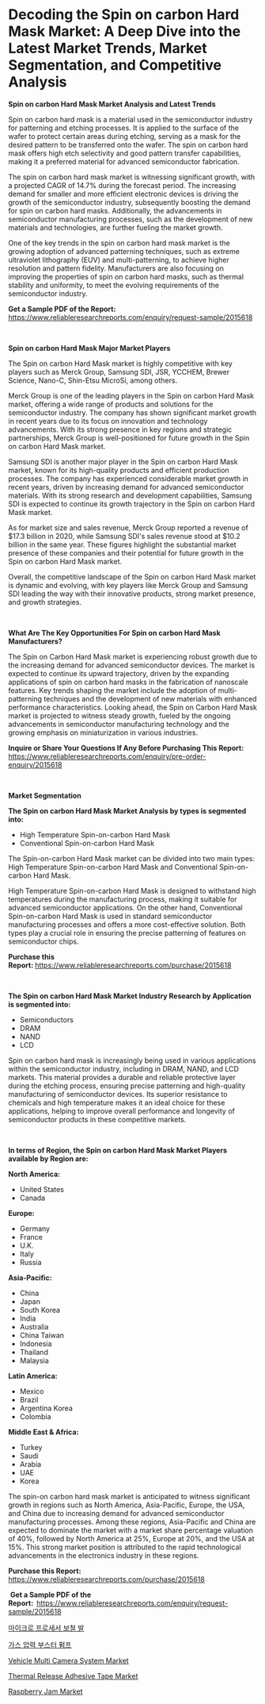 <p><h1>Decoding the Spin on carbon Hard Mask Market: A Deep Dive into the Latest Market Trends, Market Segmentation, and Competitive Analysis</h1></p><p><strong>Spin on carbon Hard Mask Market Analysis and Latest Trends</strong></p>
<p><p>Spin on carbon hard mask is a material used in the semiconductor industry for patterning and etching processes. It is applied to the surface of the wafer to protect certain areas during etching, serving as a mask for the desired pattern to be transferred onto the wafer. The spin on carbon hard mask offers high etch selectivity and good pattern transfer capabilities, making it a preferred material for advanced semiconductor fabrication.</p><p>The spin on carbon hard mask market is witnessing significant growth, with a projected CAGR of 14.7% during the forecast period. The increasing demand for smaller and more efficient electronic devices is driving the growth of the semiconductor industry, subsequently boosting the demand for spin on carbon hard masks. Additionally, the advancements in semiconductor manufacturing processes, such as the development of new materials and technologies, are further fueling the market growth.</p><p>One of the key trends in the spin on carbon hard mask market is the growing adoption of advanced patterning techniques, such as extreme ultraviolet lithography (EUV) and multi-patterning, to achieve higher resolution and pattern fidelity. Manufacturers are also focusing on improving the properties of spin on carbon hard masks, such as thermal stability and uniformity, to meet the evolving requirements of the semiconductor industry.</p></p>
<p><strong>Get a Sample PDF of the Report:&nbsp;</strong> <a href="https://www.reliableresearchreports.com/enquiry/request-sample/2015618">https://www.reliableresearchreports.com/enquiry/request-sample/2015618</a></p>
<p>&nbsp;</p>
<p><strong>Spin on carbon Hard Mask Major Market Players</strong></p>
<p><p>The Spin on carbon Hard Mask market is highly competitive with key players such as Merck Group, Samsung SDI, JSR, YCCHEM, Brewer Science, Nano-C, Shin-Etsu MicroSi, among others. </p><p>Merck Group is one of the leading players in the Spin on carbon Hard Mask market, offering a wide range of products and solutions for the semiconductor industry. The company has shown significant market growth in recent years due to its focus on innovation and technology advancements. With its strong presence in key regions and strategic partnerships, Merck Group is well-positioned for future growth in the Spin on carbon Hard Mask market.</p><p>Samsung SDI is another major player in the Spin on carbon Hard Mask market, known for its high-quality products and efficient production processes. The company has experienced considerable market growth in recent years, driven by increasing demand for advanced semiconductor materials. With its strong research and development capabilities, Samsung SDI is expected to continue its growth trajectory in the Spin on carbon Hard Mask market.</p><p>As for market size and sales revenue, Merck Group reported a revenue of $17.3 billion in 2020, while Samsung SDI's sales revenue stood at $10.2 billion in the same year. These figures highlight the substantial market presence of these companies and their potential for future growth in the Spin on carbon Hard Mask market.</p><p>Overall, the competitive landscape of the Spin on carbon Hard Mask market is dynamic and evolving, with key players like Merck Group and Samsung SDI leading the way with their innovative products, strong market presence, and growth strategies.</p></p>
<p>&nbsp;</p>
<p><strong>What Are The Key Opportunities For Spin on carbon Hard Mask Manufacturers?</strong></p>
<p><p>The Spin on Carbon Hard Mask market is experiencing robust growth due to the increasing demand for advanced semiconductor devices. The market is expected to continue its upward trajectory, driven by the expanding applications of spin on carbon hard masks in the fabrication of nanoscale features. Key trends shaping the market include the adoption of multi-patterning techniques and the development of new materials with enhanced performance characteristics. Looking ahead, the Spin on Carbon Hard Mask market is projected to witness steady growth, fueled by the ongoing advancements in semiconductor manufacturing technology and the growing emphasis on miniaturization in various industries.</p></p>
<p><strong>Inquire or Share Your Questions If Any Before Purchasing This Report:</strong> <a href="https://www.reliableresearchreports.com/enquiry/pre-order-enquiry/2015618">https://www.reliableresearchreports.com/enquiry/pre-order-enquiry/2015618</a></p>
<p>&nbsp;</p>
<p><strong>Market Segmentation</strong></p>
<p><strong>The Spin on carbon Hard Mask Market Analysis by types is segmented into:</strong></p>
<p><ul><li>High Temperature Spin-on-carbon Hard Mask</li><li>Conventional Spin-on-carbon Hard Mask</li></ul></p>
<p><p>The Spin-on-carbon Hard Mask market can be divided into two main types: High Temperature Spin-on-carbon Hard Mask and Conventional Spin-on-carbon Hard Mask. </p><p>High Temperature Spin-on-carbon Hard Mask is designed to withstand high temperatures during the manufacturing process, making it suitable for advanced semiconductor applications. On the other hand, Conventional Spin-on-carbon Hard Mask is used in standard semiconductor manufacturing processes and offers a more cost-effective solution. Both types play a crucial role in ensuring the precise patterning of features on semiconductor chips.</p></p>
<p><strong>Purchase this Report:&nbsp;</strong><a href="https://www.reliableresearchreports.com/purchase/2015618">https://www.reliableresearchreports.com/purchase/2015618</a></p>
<p>&nbsp;</p>
<p><strong>The Spin on carbon Hard Mask Market Industry Research by Application is segmented into:</strong></p>
<p><ul><li>Semiconductors</li><li>DRAM</li><li>NAND</li><li>LCD</li></ul></p>
<p><p>Spin on carbon hard mask is increasingly being used in various applications within the semiconductor industry, including in DRAM, NAND, and LCD markets. This material provides a durable and reliable protective layer during the etching process, ensuring precise patterning and high-quality manufacturing of semiconductor devices. Its superior resistance to chemicals and high temperature makes it an ideal choice for these applications, helping to improve overall performance and longevity of semiconductor products in these competitive markets.</p></p>
<p>&nbsp;</p>
<p><strong>In terms of Region, the Spin on carbon Hard Mask Market Players available by Region are:</strong></p>
<p>
    <p> <strong> North America: </strong>
        <ul>
            <li>United States</li>
            <li>Canada</li>
        </ul>
        </p> 
    <p> <strong> Europe: </strong>
        <ul>
            <li>Germany</li>
            <li>France</li>
            <li>U.K.</li>
            <li>Italy</li>
            <li>Russia</li>
        </ul>
        </p> 
    <p> <strong> Asia-Pacific: </strong>
        <ul>
            <li>China</li>
            <li>Japan</li>
            <li>South Korea</li>
            <li>India</li>
            <li>Australia</li>
            <li>China Taiwan</li>
            <li>Indonesia</li>
            <li>Thailand</li>
            <li>Malaysia</li>
        </ul>
        </p> 
    <p> <strong> Latin America: </strong>
        <ul>
            <li>Mexico</li>
            <li>Brazil</li>
            <li>Argentina Korea</li>
            <li>Colombia</li>
        </ul>
        </p> 
    <p> <strong> Middle East & Africa: </strong>
        <ul>
            <li>Turkey</li>
            <li>Saudi</li>
            <li>Arabia</li>
            <li>UAE</li>
            <li>Korea</li>
        </ul>
    </p>
    </p>
<p><p>The spin-on carbon hard mask market is anticipated to witness significant growth in regions such as North America, Asia-Pacific, Europe, the USA, and China due to increasing demand for advanced semiconductor manufacturing processes. Among these regions, Asia-Pacific and China are expected to dominate the market with a market share percentage valuation of 40%, followed by North America at 25%, Europe at 20%, and the USA at 15%. This strong market position is attributed to the rapid technological advancements in the electronics industry in these regions.</p></p>
<p><strong>Purchase this Report: </strong><a href="https://www.reliableresearchreports.com/purchase/2015618">https://www.reliableresearchreports.com/purchase/2015618</a></p>
<p>&nbsp;<strong>Get a Sample PDF of the Report:&nbsp;&nbsp;</strong><a href="https://www.reliableresearchreports.com/enquiry/request-sample/2015618">https://www.reliableresearchreports.com/enquiry/request-sample/2015618</a></p>
<p><strong></strong></p>
<p><p><a href="https://medium.com/@el_crea/%EB%A7%88%EC%9D%B4%ED%81%AC%EB%A1%9C%ED%94%84%EB%A1%9C%EC%84%B8%EC%84%9C-%EA%B8%B0%EC%84%B1%ED%92%88-%EB%B0%9C-market-%EB%8F%99%ED%96%A5-%EC%98%88%EC%B8%A1-%EB%B0%8F-%EA%B2%BD%EC%9F%81-%EB%B6%84%EC%84%9D-2031%EB%85%84%EA%B9%8C%EC%A7%80-e9bb9f30101d">마이크로 프로세서 보철 발</a></p><p><a href="https://medium.com/@el_crea/%EA%B0%80%EC%8A%A4-%EC%95%95%EB%A0%A5-%EB%B6%80%EC%8A%A4%ED%84%B0-%ED%8E%8C%ED%94%84-%EC%8B%9C%EC%9E%A5-%EA%B7%9C%EB%AA%A8-%EC%8B%9C%EC%9E%A5-%EC%A0%84%EB%A7%9D-%EB%B0%8F-%EC%8B%9C%EC%9E%A5-%EC%98%88%EC%B8%A1-2024%EB%85%84%EB%B6%80%ED%84%B0-2031%EB%85%84-a7c9acc0b626">가스 압력 부스터 펌프</a></p><p><a href="https://valiant-lunge-8fe.notion.site/Vehicle-Multi-Camera-System-Market-with-the-goal-of-estimating-the-market-size-and-future-growth-pot-d0ce65890454454e9b945b4992ca5ba7">Vehicle Multi Camera System Market</a></p><p><a href="https://github.com/Sherrillcrooksxa8i18ucf2m/Market-Research-Report-List-1/blob/main/thermal-release-adhesive-tape-market.md">Thermal Release Adhesive Tape Market</a></p><p><a href="https://view.publitas.com/reportprime-1/raspberry-jam-market-size-and-growth-market-segmentation-regional-and-country-breakdowns-and-market-trends-for-period-from-2024-2031/">Raspberry Jam Market</a></p></p>